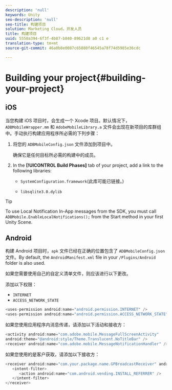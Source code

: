 ```yaml
---
description: 'null'
keywords: Unity
seo-description: 'null'
seo-title: 构建项目
solution: Marketing Cloud，开发人员
title: 构建项目
uuid: 5550a394-6f3f-4b87-b840-89621d8 a0 c1 e
translation-type: tm+mt
source-git-commit: 46a0b8e0087c65880f46545a78f74d5985e36cdc

---
```



# Building your project{#building-your-project}

## iOS

当您构建 iOS 项目时，会生成一个 Xcode 项目。默认情况下，`ADBMobileWrapper.mm` 和 `AdobeMobileLibrary.a` 文件会出现在新项目的库群组中。手动执行构建应用程序所必需的下列步骤：

1. 将您的 `ADBMobileConfig.json` 文件添加到项目中。

   确保它是任何目标所必需的构建中的成员。

1. In the **[!UICONTROL Build Phases]** tab of your project, add a link to the following libraries:

   * `SystemConfiguration.framework`(此库可能已链接。)

   * `libsqlite3.0.dylib`

>[!TIP]
>
>To use Local Notification In-App messages from the SDK, you must call `ADBMobile.EnableLocalNotifications();` from the Start method in your first Unity Scene.

## Android

构建 Android 项目时，`apk` 文件已经在正确的位置包含了 `ADBMobileConfig.json` 文件。By default, the `AndroidManifest.xml` file in your `/Plugins/Android` folder is also used.

如果您需要使用自己的自定义清单文件，则应该进行以下更改。

添加以下权限：

* `INTERNET`
* `ACCESS_NETWORK_STATE`

```java
<uses-permission android:name="android.permission.INTERNET" /> 
<uses-permission android:name="android.permission.ACCESS_NETWORK_STATE" />
```

如果您使用应用程序内消息传递，请添加以下活动和接收方：

```java
<activity android:name="com.adobe.mobile.MessageFullScreenActivity"  
android:theme="@android:style/Theme.Translucent.NoTitleBar" /> 
<receiver android:name="com.adobe.mobile.MessageNotificationHandler" /> 
```

如果您使用的是客户获取，请添加以下接收方：

```java
<receiver android:name="com.your.package.name.GPBroadcastReceiver" android:exported="true"> 
   <intent-filter> 
      <action android:name="com.android.vending.INSTALL_REFERRER" /> 
   </intent-filter> 
</receiver>
```
